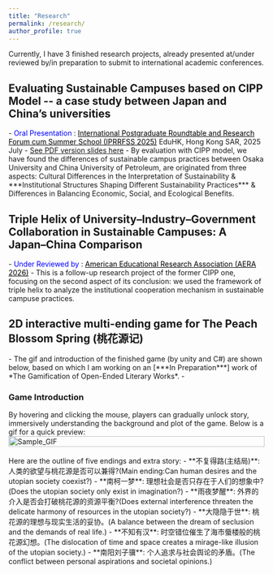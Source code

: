 ```yaml
---
title: "Research"
permalink: /research/
author_profile: true
---
```


Currently, I have 3 finished research projects, already presented at/under reviewed by/in preparation to submit to international academic conferences.

<h2> Evaluating Sustainable Campuses based on CIPP Model -- a case study between Japan and China’s universities </h2>
- <span style="color: blue;">Oral Presentation</span> : <a style="color: black;" href="https://iprrfss.com/">International Postgraduate Roundtable and Research Forum cum Summer School (IPRRFSS 2025)</a> EduHK, Hong Kong SAR, 2025 July
- <a href="https://weiqiuzhang.github.io/files/CIPP.pdf">See PDF version slides here</a>
- By evaluation with CIPP model, we have found the differences of sustainable campus practices between Osaka University and China University of Petroleum, are originated from three aspects: Cultural Differences in the Interpretation of Sustainability & ***Institutional Structures Shaping Different Sustainability Practices*** & Differences in Balancing Economic, Social, and Ecological Benefits.

<h2> Triple Helix of University–Industry–Government Collaboration in Sustainable Campuses: A Japan–China Comparison </h2>
- <span style="color: blue;">Under Reviewed by</span> : <a style="color: black;" href="https://www.aera.net/Events-Meetings/Annual-Meeting/2026-Annual-Meeting-Call-for-Paper-and-Session-Submissions">American Educational Research Association (AERA 2026)</a>
- This is a follow-up research project of the former CIPP one, focusing on the second aspect of its conclusion: we used the framework of triple helix to analyze the institutional cooperation mechanism in sustainable campuse practices.

<h2> 2D interactive multi-ending game for The Peach Blossom Spring (桃花源记) </h2>
- The gif and introduction of the finished game (by unity and C#) are shown below, based on which I am working on an [***In Preparation***] work of *The Gamification of Open-Ended Literary Works*.
- <h3>Game Introduction</h3>
    By hovering and clicking the mouse, players can gradually unlock story, immersively understanding the background and plot of the game. Below is a gif for a quick preview:
    <div style="display: flex; justify-content: center; align-items: center;">
        <img src="../files/TaoHuaYuanJi.gif" alt="Sample_GIF" style="width: 100%; height: auto;">
    </div>
    <br>
    Here are the outline of five endings and extra story:
    - **不复得路(主结局)**: 人类的欲望与桃花源是否可以兼得?(Main ending:Can human desires and the utopian society coexist?)  
    - **南柯一梦**: 理想社会是否只存在于人们的想象中? (Does the utopian society only exist in imagination?)  
    - **雨夜梦醒**: 外界的介入是否会打破桃花源的资源平衡?(Does external interference threaten the delicate harmony of resources in the utopian society?)  
    - **大隐隐于世**: 桃花源的理想与现实生活的妥协。(A balance between the dream of seclusion and the demands of real life.)  
    - **不知有汉**: 时空错位催生了海市蜃楼般的桃花源幻想。(The dislocation of time and space creates a mirage-like illusion of the utopian society.)  
    - **南阳刘子骥**: 个人追求与社会舆论的矛盾。(The conflict between personal aspirations and societal opinions.)